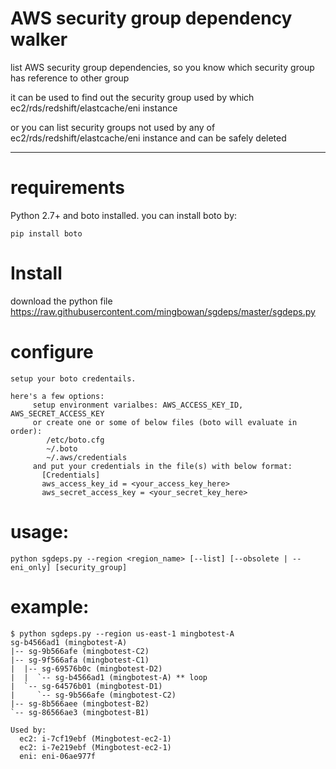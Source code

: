 # AWS security group dependency walker

list AWS security group dependencies, so you know which security group has reference to other group

it can be used to find out the security group used by which ec2/rds/redshift/elastcache/eni instance

or you can list security groups not used by any of ec2/rds/redshift/elastcache/eni instance and can be safely deleted

------

# requirements

Python 2.7+ and boto installed. you can install boto by:
```
pip install boto
```

# Install

download the python file https://raw.githubusercontent.com/mingbowan/sgdeps/master/sgdeps.py 

# configure 

```
setup your boto credentails.

here's a few options:
     setup environment varialbes: AWS_ACCESS_KEY_ID, AWS_SECRET_ACCESS_KEY
     or create one or some of below files (boto will evaluate in order):
        /etc/boto.cfg
        ~/.boto
        ~/.aws/credentials 
     and put your credentials in the file(s) with below format:
       [Credentials]
       aws_access_key_id = <your_access_key_here>
       aws_secret_access_key = <your_secret_key_here>
```

# usage:

``` 
python sgdeps.py --region <region_name> [--list] [--obsolete | --eni_only] [security_group]
```

# example:

```
$ python sgdeps.py --region us-east-1 mingbotest-A
sg-b4566ad1 (mingbotest-A)
|-- sg-9b566afe (mingbotest-C2)
|-- sg-9f566afa (mingbotest-C1)
|  |-- sg-69576b0c (mingbotest-D2)
|  |  `-- sg-b4566ad1 (mingbotest-A) ** loop
|  `-- sg-64576b01 (mingbotest-D1)
|     `-- sg-9b566afe (mingbotest-C2)
|-- sg-8b566aee (mingbotest-B2)
`-- sg-86566ae3 (mingbotest-B1)

Used by:
  ec2: i-7cf19ebf (Mingbotest-ec2-1)
  ec2: i-7e219ebf (Mingbotest-ec2-1)
  eni: eni-06ae977f
```
